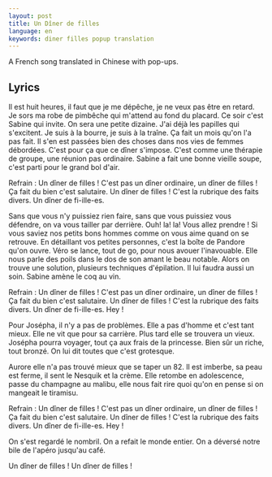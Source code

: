 ```yaml
---
layout: post
title: Un Dîner de filles
language: en
keywords: diner filles popup translation
---
```

<style>
.popup {
    position: fixed;
    border: 2;
    background-color: yellow;
    border-radius: 5px;
    margin: 2px;
}
</style>

<script src="/js/diner-de-filles.js"></script>

A French song translated in Chinese with pop-ups.

## Lyrics

<div id="text">
Il est huit heures, il faut que je me dépêche, je ne veux pas être en retard.
Je sors ma robe de pimbêche qui m'attend au fond du placard.
Ce soir c'est Sabine qui invite. On sera une petite dizaine.
J'ai déjà les papilles qui s'excitent. Je suis à la bourre, je suis à la traîne.
Ça fait un mois qu'on l'a pas fait. Il s'en est passées bien des choses dans nos vies de femmes débordées.
C'est pour ça que ce dîner s'impose. C'est comme une thérapie de groupe, une réunion pas ordinaire.
Sabine a fait une bonne vieille soupe, c'est parti pour le grand bol d'air.

Refrain :
Un dîner de filles ! C'est pas un dîner ordinaire, un dîner de filles !
Ça fait du bien c'est salutaire. Un dîner de filles ! C'est la rubrique des faits divers.
Un dîner de fi-ille-es.

Sans que vous n'y puissiez rien faire, sans que vous puissiez vous défendre, on va vous tailler par derrière.
Ouh! la! la! Vous allez prendre !
Si vous saviez nos petits bons hommes comme on vous aime quand on se retrouve.
En détaillant vos petites personnes, c'est la boîte de Pandore qu'on ouvre.
Véro se lance, tout de go, pour nous avouer l'inavouable. Elle nous parle des poils dans le dos de son amant le beau notable.
Alors on trouve une solution, plusieurs techniques d'épilation.
Il lui faudra aussi un soin.
Sabine amène le coq au vin.

Refrain :
Un dîner de filles ! C'est pas un dîner ordinaire, un dîner de filles !
Ça fait du bien c'est salutaire. Un dîner de filles ! C'est la rubrique des faits divers.
Un dîner de fi-ille-es.
Hey !

Pour Josépha, il n'y a pas de problèmes. Elle a pas d'homme et c'est tant mieux.
Elle ne vit que pour sa carrière. Plus tard elle se trouvera un vieux.
Josépha pourra voyager, tout ça aux frais de la princesse. Bien sûr un riche, tout bronzé.
On lui dit toutes que c'est grotesque.

Aurore elle n'a pas trouvé mieux que se taper un 82. Il est imberbe, sa peau est ferme, il sent le Nesquik et la crème.
Elle retombe en adolescence, passe du champagne au malibu, elle nous fait rire quoi qu'on en pense si on mangeait le tiramisu.

Refrain :
Un dîner de filles ! C'est pas un dîner ordinaire, un dîner de filles !
Ça fait du bien c'est salutaire. Un dîner de filles ! C'est la rubrique des faits divers.
Un dîner de fi-ille-es.
Hey !

On s'est regardé le nombril. On a refait le monde entier. On a déversé notre bile de l'apéro jusqu'au café.

Un dîner de filles !
Un dîner de filles !

</div>
